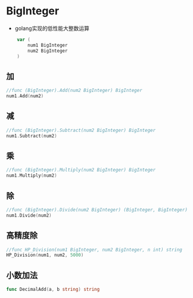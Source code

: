 # BigInteger
- golang实现的低性能大整数运算




```go
	var (
		num1 BigInteger
		num2 BigInteger
	)
```

## 加

```go
//func (BigInteger).Add(num2 BigInteger) BigInteger
num1.Add(num2)
```

## 减

```go
//func (BigInteger).Subtract(num2 BigInteger) BigInteger
num1.Subtract(num2)
```

## 乘

```go
//func (BigInteger).Multiply(num2 BigInteger) BigInteger
num1.Multiply(num2)
```

## 除

```go
//func (BigInteger).Divide(num2 BigInteger) (BigInteger, BigInteger)
num1.Divide(num2)
```

## 高精度除

```go
//func HP_Division(num1 BigInteger, num2 BigInteger, n int) string
HP_Division(num1, num2, 5000)
```

## 小数加法

```go
func DecimalAdd(a, b string) string 
```